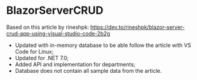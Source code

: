 # BlazorServerCRUD

Based on this article by rineshpk: <https://dev.to/rineshpk/blazor-server-crud-app-using-visual-studio-code-2b2g>

* Updated with in-memory database to be able follow the article with VS Code for Linux;
* Updated for .NET 7.0;
* Added API and implementation for departments;
* Database does not contain all sample data from the article.
